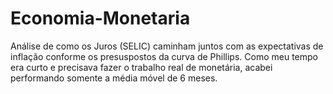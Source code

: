 # Economia-Monetaria

Análise de como os Juros (SELIC) caminham juntos com as expectativas de inflação conforme os presuspostos da curva de Phillips.
Como meu tempo era curto e precisava fazer o trabalho real de monetária, acabei performando somente a média móvel de 6 meses.
